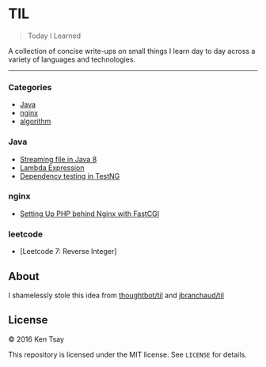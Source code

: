 # TIL
> Today I Learned

A collection of concise write-ups on small things I learn day to day across a
variety of languages and technologies.

---

### Categories

* [Java](#Java)
* [nginx](#nginx)
* [algorithm](#leetcode)

### Java

- [Streaming file in Java 8](Java/read-file-java8.md)
- [Lambda Expression](Java/lambda-expression.md)
- [Dependency testing in TestNG](testng/dependency_test.md)

### nginx
- [Setting Up PHP behind Nginx with FastCGI](nginx/nginx-php-fastcgi.md)

### leetcode
- [Leetcode 7: Reverse Integer]

## About

I shamelessly stole this idea from [thoughtbot/til](https://github.com/thoughtbot/til) and [jbranchaud/til](https://github.com/jbranchaud/til)

## License

&copy; 2016 Ken Tsay

This repository is licensed under the MIT license. See `LICENSE` for details.
